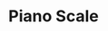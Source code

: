 ---
title: "Piano Scale"
description: "This app allows you to explore and visualize different musical scales on the piano."
tools: ["React", "Zustand", "Tailwind CSS"]
image: "https://i.imgur.com/ZFFNT7C.png"
alt: "Image of Piano Scale App"
link: "https://piano-scale.netlify.app/"
github: "https://github.com/juanctorresf/piano-scale"
--- 